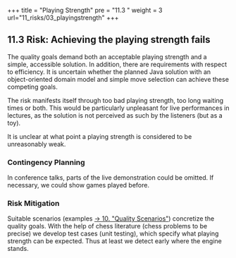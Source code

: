 +++
title = "Playing Strength"
pre = "11.3 "
weight = 3
url="11_risks/03_playingstrength"
+++

## 11.3 Risk: Achieving the playing strength fails

The quality goals demand both an acceptable playing strength and a simple, accessible solution.
In addition, there are requirements with respect to efficiency.
It is uncertain whether the planned Java solution with an object-oriented domain model and simple move selection  can achieve these competing goals.

The risk manifests itself through too bad playing strength, too long waiting times or both.
This would be particularly unpleasant for live performances in lectures, as the solution is not perceived as such by the listeners (but as a toy).

It is unclear at what point a playing strength is considered to be unreasonably weak.

### Contingency Planning

In conference talks, parts of the live demonstration could be omitted. If necessary, we could show games played before.


### Risk Mitigation

Suitable scenarios (examples [→ 10. "Quality Scenarios"](/en/10_qualityscenarios/)) concretize the quality goals.
With the help of chess literature (chess problems to be precise) we develop test cases (unit testing), which specify what playing strength can be expected.
Thus at least we detect early where the engine stands.
